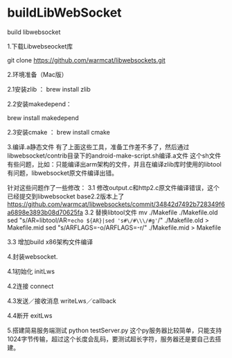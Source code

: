 # buildLibWebSocket
build libwebsocket

1.下载Libwebseocket库

git clone https://github.com/warmcat/libwebsockets.git

2.环境准备（Mac版）

2.1安装zlib ：
brew install zlib

2.2安装makedepend：

brew install makedepend

2.3安装cmake ：
brew install cmake

3.编译.a静态文件
有了上面这些工具，准备工作差不多了，然后通过libwebsocket/contrib目录下的android-make-script.sh编译.a文件
这个sh文件有些问题，比如：只能编译出arm架构的文件，并且在编译zlib库时使用的libtool有问题，libwebsocket原文件编译出错。

针对这些问题作了一些修改：
3.1 修改output.c和http2.c原文件编译错误，这个已经提交到libwebsocket base2.2版本上了
  https://github.com/warmcat/libwebsockets/commit/34842d7492b728349f6a6898e3893b08d70625fa
3.2 替换libtool文件
    mv ./Makefile ./Makefile.old
    sed "s/AR=libtool/AR=`echo ${AR}|sed 's#\/#\\\/#g'`/" ./Makefile.old > Makefile.mid
    sed "s/ARFLAGS=-o/ARFLAGS=-r/" ./Makefile.mid > Makefile
    
3.3 增加build x86架构文件编译

4.封装websocket.

4.1初始化 initLws

4.2连接  connect

4.3发送／接收消息 writeLws／callback

4.4断开 exitLws

5.搭建简易服务端测试
python testServer.py 
这个py服务器比较简单，只能支持1024字节传输，超过这个长度会乱码，要测试超长字符，服务器还是要自己去搭建。
